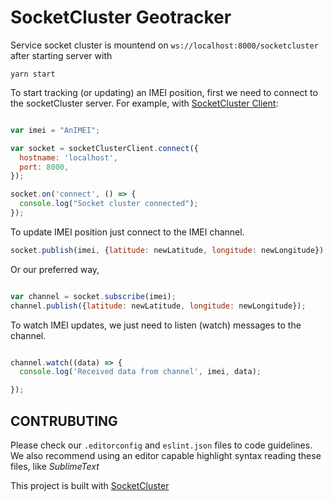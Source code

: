 SocketCluster Geotracker
========================

Service socket cluster is mountend on `ws://localhost:8000/socketcluster`
after starting server with

`yarn start`

To start tracking (or updating) an IMEI position, first we need to connect to
the socketCluster server. For example, with
[SocketCluster Client](https://github.com/SocketCluster/socketcluster-client):


```javascript

var imei = "AnIMEI";

var socket = socketClusterClient.connect({
  hostname: 'localhost',
  port: 8000,
});

socket.on('connect', () => {
  console.log("Socket cluster connected");
});

```

To update IMEI position just connect to the IMEI channel.

```javascript
socket.publish(imei, {latitude: newLatitude, longitude: newLongitude})
```

Or our preferred way,

```javascript

var channel = socket.subscribe(imei);
channel.publish({latitude: newLatitude, longitude: newLongitude});

```

To watch IMEI updates, we just need to listen (watch) messages to the channel.

```javascript

channel.watch((data) => {
  console.log('Received data from channel', imei, data);

});

```

## CONTRUBUTING

Please check our `.editorconfig` and `eslint.json` files to code guidelines. We also recommend
using an editor capable  highlight syntax reading these files, like _SublimeText_

This project is built with [SocketCluster](https://socketcluster.io/)
